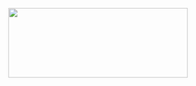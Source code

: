 <p align="center">
  <img width="360" height="140" src="https://user-images.githubusercontent.com/68905209/95513384-2dabe200-09b2-11eb-87fb-5737a9f22f96.png">
</p>
